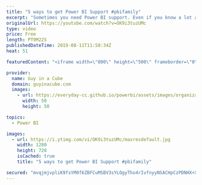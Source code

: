 ```yaml
---
title: "5 ways to get Power BI Support #pbifamily"
excerpt: "Sometimes you need Power BI support. Even if you know a lot about Power BI, everyone has a brain fart from time to time. Adam looks at 5 different ways you can get Power BI support to get you past your hurdle.  Community Site: https://community.powerbi.com Twitter Hashtag: #PowerBI and #pbihelp Facebook"
originalUrl: https://youtube.com/watch?v=OK9i3tuzUMc
type: video
price: Free
length: PT9M22S
publishedDateTime: 2019-08-11T11:58:34Z
heat: 51

featuredContent: "<iframe width=\"800\" height=\"500\" frameborder=\"0\" src=\"https://www.youtube.com/embed/OK9i3tuzUMc\" allow=\"accelerometer; autoplay; encrypted-media; gyroscope; picture-in-picture\" allowfullscreen></iframe>"

provider:
  name: Guy in a Cube
  domain: guyinacube.com
  images:
    - url: https://everyday-cc.github.io/powerbi/assets/images/organizations/guyinacube.com-50x50.jpg
      width: 50
      height: 50

topics:
  - Power BI

images:
  - url: https://i.ytimg.com/vi/OK9i3tuzUMc/maxresdefault.jpg
    width: 1280
    height: 720
    isCached: true
    title: "5 ways to get Power BI Support #pbifamily"

secured: "mvqjmjvpliK9fsYM0f6ZBFCuMSBV3sYLOgyTho4rIvfnyyNSACHpCzPDNHX+Xy8yG//18vnNhZQDkJYvYDR561VM2S9q46CPyLS5bVeIyxkc8UWSj2bVU9MaYf8ZXVdGgKfLpoMtaqSjP1H6tzblXLMX6gImf4x3NkdyMX8MXYHQdFhUs4uQxPv6R6PWmHTx2LNUSJnLoEpvLUP4bqO0IGbrxV+exWa29dY8rMe7OekbxWAeJztsGPfud2/PHKVaJd71cP0wi8C5fNlZ+tVWerroucHKM1LwaCEX/l8wC+Z2ioNRE+XoOD0r2i7lDZ35mapg/m44JO2P77iSJX1dv1Uh1CIHIrFkl+9WvjAYeVU5flpdBMQqZ6vmS/XM1EtpmbrR4JtVTHkvZ22X86DEUGHH/sGjIM6ml1Xa8a36s3s=;Z9X6anKbhLYTH5Zd78zdIQ=="
---
```


